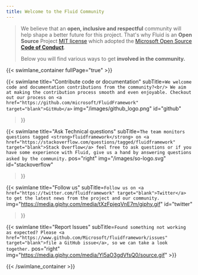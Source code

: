 ```yaml
---
title: Welcome to the Fluid Community
---
```


<div class="row">
<div class="col-md-6 col-md-push-3 text-primary">
<blockquote>
<p>We believe that an <strong>open, inclusive and respectful</strong> community will help shape a better future for this project. That's why Fluid is an <strong>Open Source</strong> Project <a href="https://github.com/microsoft/FluidFramework/blob/master/LICENSE.txt" target="blank">MIT license</a> which adopted the <a href="https://opensource.microsoft.com/codeofconduct/" target="blank">Microsoft Open Source <strong>Code of Conduct</strong></a>.
</p>
<p>Below you will find various ways to get <strong>involved in the community.</strong></p>
</blockquote>
</div>
</div>


{{< swimlane_container fullPage="true" >}}

{{< swimlane
  title="Contribute code or documentation"
  subTitle=`We welcome code and documentation contributions from the community?<br/> We aim at making the contribution process smooth and even enjoyable. Checkout out our process on <a href="https://github.com/microsoft/FluidFramework" target="blank">GitHub</a>`
  img="/images/github_logo.png"
  id="github"
>}}

{{< swimlane
  title="Ask Technical questions"
  subTitle=`The team monitors questions tagged <strong>fluidframework</strong> on <a href="https://stackoverflow.com/questions/tagged/fluidframework" target="blank">Stack Overflow</a> feel free to ask questions or if you have some experience with Fluid, give us a hand by answering questions asked by the community.`
  pos="right"
  img="/images/so-logo.svg"
  id="stackoverflow"
>}}

{{< swimlane title="Follow us"
  subTitle=`Follow us on <a href="https://twitter.com/fluidframework" target="blank">Twitter</a> to get the latest news from the project and our community.`
  img="https://media.giphy.com/media/tXzFpjeqVnE7m/giphy.gif"
  id="twitter"
>}}

{{< swimlane
  title="Report Issues"
  subTitle=`Found something not working as expected? Please <a href="https://www.github.com/Microsoft/fluidframework/issues" target="blank">file a GitHub issue</a>, so we can take a look together.`
  pos="right"
  img="https://media.giphy.com/media/Yl5aO3gdVfsQ0/source.gif" >}}

{{< /swimlane_container >}}

